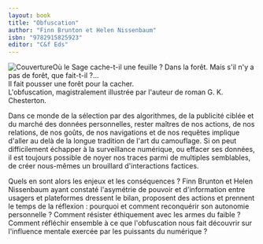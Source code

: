 ```yaml
---
layout: book
title: "Obfuscation"
author: "Finn Brunton et Helen Nissenbaum"
isbn: "9782915825923"
editor: "C&f Eds"
---
```

![Couverture](/img/9782915825923.jpg)Où le Sage cache-t-il une feuille ? Dans la forêt. Mais s'il n'y a pas de forêt, que fait-t-il ?...  
Il fait pousser une forêt pour la cacher.  
L'obfuscation, magistralement illustrée par l'auteur de roman G. K. Chesterton.  

Dans ce monde de la sélection par des algorithmes, de la publicité ciblée et du marché des données personnelles, rester maîtres de nos actions, de nos relations, de nos goûts, de nos navigations et de nos requêtes implique d'aller au delà de la longue tradition de l'art du camouflage. Si on peut difficilement échapper à la surveillance numérique, ou effacer ses données, il est toujours possible de noyer nos traces parmi de multiples semblables, de créer nous-mêmes un brouillard d'interactions factices.  

Quels en sont alors les enjeux et les conséquences ? Finn Brunton et Helen Nissenbaum ayant constaté l'asymétrie de pouvoir et d'information entre usagers et plateformes dressent le bilan, proposent des actions et prennent le temps de la réflexion : pourquoi et comment reconquérir son autonomie personnelle ? Comment résister éthiquement avec les armes du faible ? Comment réfléchir ensemble à ce que l'obfuscation nous fait découvrir sur l'influence mentale exercée par les puissants du numérique ?
